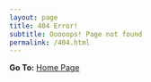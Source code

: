 ```yaml
---
layout: page
title: 404 Error!
subtitle: Ooooops! Page not found
permalink: /404.html
---
```

**Go To:** [Home Page](/)